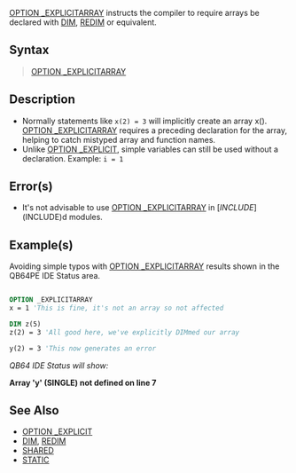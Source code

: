 [OPTION _EXPLICITARRAY](OPTION--EXPLICITARRAY) instructs the compiler to require arrays be declared with [DIM](DIM), [REDIM](REDIM) or equivalent.

## Syntax

>  [OPTION _EXPLICITARRAY](OPTION--EXPLICITARRAY)

## Description

* Normally statements like `x(2) = 3` will implicitly create an array x(). [OPTION _EXPLICITARRAY](OPTION--EXPLICITARRAY) requires a preceding declaration for the array, helping to catch mistyped array and function names.
* Unlike [OPTION _EXPLICIT](OPTION--EXPLICIT), simple variables can still be used without a declaration. Example: `i = 1`

## Error(s)

* It's not advisable to use [OPTION _EXPLICITARRAY](OPTION--EXPLICITARRAY) in [$INCLUDE]($INCLUDE)d modules.

## Example(s)

Avoiding simple typos with [OPTION _EXPLICITARRAY](OPTION--EXPLICITARRAY) results shown in the QB64PE IDE Status area.

```vb

OPTION _EXPLICITARRAY
x = 1 'This is fine, it's not an array so not affected

DIM z(5)
z(2) = 3 'All good here, we've explicitly DIMmed our array

y(2) = 3 'This now generates an error

```

*QB64 IDE Status will show:*

**Array 'y' (SINGLE) not defined on line 7**

## See Also

* [OPTION _EXPLICIT](OPTION--EXPLICIT)
* [DIM](DIM), [REDIM](REDIM)
* [SHARED](SHARED)
* [STATIC](STATIC)
